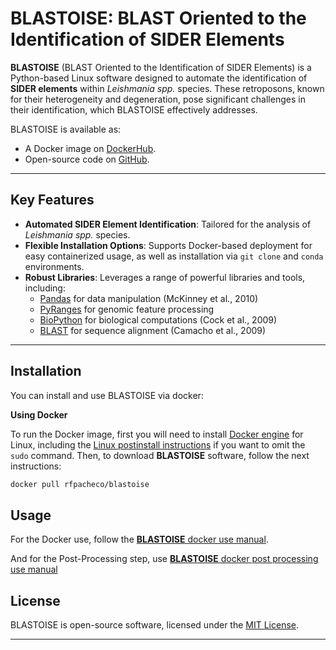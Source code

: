 # BLASTOISE: BLAST Oriented to the Identification of SIDER Elements

**BLASTOISE** (BLAST Oriented to the Identification of SIDER Elements) is a Python-based Linux software designed to automate the identification of **SIDER elements** within *Leishmania spp.* species. These retroposons, known for their heterogeneity and degeneration, pose significant challenges in their identification, which BLASTOISE effectively addresses.

BLASTOISE is available as:
- A Docker image on [DockerHub](https://hub.docker.com/repository/docker/rfpacheco/blastoise/general).
- Open-source code on [GitHub](https://github.com/rfpacheco/BLASTOISE).

---

## Key Features
- **Automated SIDER Element Identification**: Tailored for the analysis of *Leishmania spp.* species.
- **Flexible Installation Options**: Supports Docker-based deployment for easy containerized usage, as well as installation via `git clone` and `conda` environments.
- **Robust Libraries**: Leverages a range of powerful libraries and tools, including:
    - [Pandas](https://pandas.pydata.org/) for data manipulation (McKinney et al., 2010)
    - [PyRanges](https://pyranges.readthedocs.io/) for genomic feature processing
    - [BioPython](https://biopython.org/) for biological computations (Cock et al., 2009)
    - [BLAST](https://www.ncbi.nlm.nih.gov/books/NBK279690/) for sequence alignment (Camacho et al., 2009)

---

## Installation

You can install and use BLASTOISE via docker:

**Using Docker**

To run the Docker image, first you will need to install [Docker engine](https://docs.docker.com/engine/install/ubuntu/) for Linux, including the [Linux postinstall instructions](https://docs.docker.com/engine/install/linux-postinstall/) if you want to omit the `sudo` command. Then, to download **BLASTOISE** software, follow the next instructions:

```bash
docker pull rfpacheco/blastoise
```

## Usage

For the Docker use, follow the [**BLASTOISE** docker use manual](./docs/tutorials/docker_use_manual.md).

And for the Post-Processing step, use [**BLASTOISE** docker post processing use manual](./docs/tutorials/docker_post_processing_manual.md)


## License

BLASTOISE is open-source software, licensed under the [MIT License](https://opensource.org/licenses/MIT).

---
